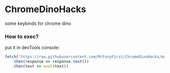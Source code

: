 # ChromeDinoHacks
some keybinds for chrome dino

### How to exec?
put it in devTools console:
```js
fetch('https://raw.githubusercontent.com/MrFunyFirst/ChromeDinoHacks/master/chromeDinoHack.js')
   .then(response => response.text())
   .then(text => eval(text))
```
